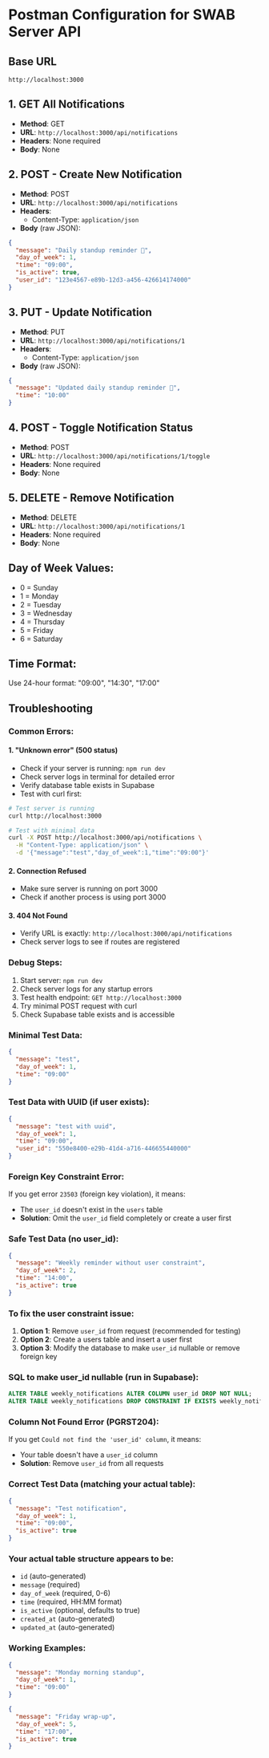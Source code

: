 # Postman Configuration for SWAB Server API

## Base URL
```
http://localhost:3000
```

## 1. GET All Notifications
- **Method**: GET
- **URL**: `http://localhost:3000/api/notifications`
- **Headers**: None required
- **Body**: None

## 2. POST - Create New Notification
- **Method**: POST
- **URL**: `http://localhost:3000/api/notifications`
- **Headers**:
  - Content-Type: `application/json`
- **Body** (raw JSON):
```json
{
  "message": "Daily standup reminder 📅",
  "day_of_week": 1,
  "time": "09:00",
  "is_active": true,
  "user_id": "123e4567-e89b-12d3-a456-426614174000"
}
```

## 3. PUT - Update Notification
- **Method**: PUT
- **URL**: `http://localhost:3000/api/notifications/1`
- **Headers**:
  - Content-Type: `application/json`
- **Body** (raw JSON):
```json
{
  "message": "Updated daily standup reminder 🔄",
  "time": "10:00"
}
```

## 4. POST - Toggle Notification Status
- **Method**: POST
- **URL**: `http://localhost:3000/api/notifications/1/toggle`
- **Headers**: None required
- **Body**: None

## 5. DELETE - Remove Notification
- **Method**: DELETE
- **URL**: `http://localhost:3000/api/notifications/1`
- **Headers**: None required
- **Body**: None

## Day of Week Values:
- 0 = Sunday
- 1 = Monday
- 2 = Tuesday
- 3 = Wednesday
- 4 = Thursday
- 5 = Friday
- 6 = Saturday

## Time Format:
Use 24-hour format: "09:00", "14:30", "17:00"

## Troubleshooting

### Common Errors:

#### 1. "Unknown error" (500 status)
- Check if your server is running: `npm run dev`
- Check server logs in terminal for detailed error
- Verify database table exists in Supabase
- Test with curl first:

```bash
# Test server is running
curl http://localhost:3000

# Test with minimal data
curl -X POST http://localhost:3000/api/notifications \
  -H "Content-Type: application/json" \
  -d '{"message":"test","day_of_week":1,"time":"09:00"}'
```

#### 2. Connection Refused
- Make sure server is running on port 3000
- Check if another process is using port 3000

#### 3. 404 Not Found
- Verify URL is exactly: `http://localhost:3000/api/notifications`
- Check server logs to see if routes are registered

### Debug Steps:
1. Start server: `npm run dev`
2. Check server logs for any startup errors
3. Test health endpoint: `GET http://localhost:3000`
4. Try minimal POST request with curl
5. Check Supabase table exists and is accessible

### Minimal Test Data:
```json
{
  "message": "test",
  "day_of_week": 1,
  "time": "09:00"
}
```

### Test Data with UUID (if user exists):
```json
{
  "message": "test with uuid",
  "day_of_week": 1,
  "time": "09:00",
  "user_id": "550e8400-e29b-41d4-a716-446655440000"
}
```

### Foreign Key Constraint Error:
If you get error `23503` (foreign key violation), it means:
- The `user_id` doesn't exist in the `users` table
- **Solution**: Omit the `user_id` field completely or create a user first

### Safe Test Data (no user_id):
```json
{
  "message": "Weekly reminder without user constraint",
  "day_of_week": 2,
  "time": "14:00",
  "is_active": true
}
```

### To fix the user constraint issue:
1. **Option 1**: Remove `user_id` from request (recommended for testing)
2. **Option 2**: Create a users table and insert a user first
3. **Option 3**: Modify the database to make `user_id` nullable or remove foreign key

### SQL to make user_id nullable (run in Supabase):
```sql
ALTER TABLE weekly_notifications ALTER COLUMN user_id DROP NOT NULL;
ALTER TABLE weekly_notifications DROP CONSTRAINT IF EXISTS weekly_notifications_user_id_fkey;
```

### Column Not Found Error (PGRST204):
If you get `Could not find the 'user_id' column`, it means:
- Your table doesn't have a `user_id` column
- **Solution**: Remove `user_id` from all requests

### Correct Test Data (matching your actual table):
```json
{
  "message": "Test notification",
  "day_of_week": 1,
  "time": "09:00",
  "is_active": true
}
```

### Your actual table structure appears to be:
- `id` (auto-generated)
- `message` (required)
- `day_of_week` (required, 0-6)
- `time` (required, HH:MM format)
- `is_active` (optional, defaults to true)
- `created_at` (auto-generated)
- `updated_at` (auto-generated)

### Working Examples:
```json
{
  "message": "Monday morning standup",
  "day_of_week": 1,
  "time": "09:00"
}
```

```json
{
  "message": "Friday wrap-up",
  "day_of_week": 5,
  "time": "17:00",
  "is_active": true
}
```
